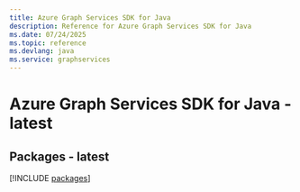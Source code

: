 ```yaml
---
title: Azure Graph Services SDK for Java
description: Reference for Azure Graph Services SDK for Java
ms.date: 07/24/2025
ms.topic: reference
ms.devlang: java
ms.service: graphservices
---
```

# Azure Graph Services SDK for Java - latest
## Packages - latest
[!INCLUDE [packages](graph-services-index.md)]